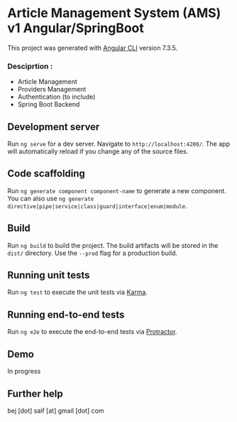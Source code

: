 # Article Management System (AMS) v1 Angular/SpringBoot

This project was generated with [Angular CLI](https://github.com/angular/angular-cli) version 7.3.5.
### Desciprtion :

+ Article Management
+ Providers Management
+ Authentication (to include)
+ Spring Boot Backend



## Development server

Run `ng serve` for a dev server. Navigate to `http://localhost:4200/`. The app will automatically reload if you change any of the source files.

## Code scaffolding

Run `ng generate component component-name` to generate a new component. You can also use `ng generate directive|pipe|service|class|guard|interface|enum|module`.

## Build

Run `ng build` to build the project. The build artifacts will be stored in the `dist/` directory. Use the `--prod` flag for a production build.

## Running unit tests

Run `ng test` to execute the unit tests via [Karma](https://karma-runner.github.io).

## Running end-to-end tests

Run `ng e2e` to execute the end-to-end tests via [Protractor](http://www.protractortest.org/).

## Demo 

In progress

## Further help

bej [dot] saif [at] gmail [dot] com
